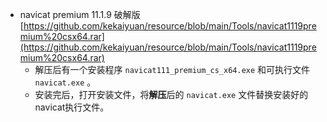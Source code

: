 - navicat premium 11.1.9 破解版 [https://github.com/kekaiyuan/resource/blob/main/Tools/navicat1119premium%20csx64.rar](https://github.com/kekaiyuan/resource/blob/main/Tools/navicat1119premium%20csx64.rar)
	- 解压后有一个安装程序 `navicat111_premium_cs_x64.exe` 和可执行文件 `navicat.exe` 。
	- 安装完后，打开安装文件，将**解压**后的 `navicat.exe` 文件替换安装好的navicat执行文件。
